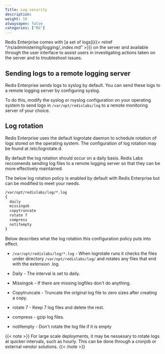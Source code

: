 ```yaml
---
Title: Log security
description:
weight: 50
alwaysopen: false
categories: ["RS"]
---
```

Redis Enterprise comes with [a set of logs]({{< relref "/rs/administering/logging/_index.md" >}}) on the server and available through the user interface to assist users in investigating actions taken on the server and to troubleshoot issues.

## Sending logs to a remote logging server

Redis Enterprise sends logs to syslog by default. You can send these logs to a remote logging server by configuring syslog.

To do this, modify the syslog or rsyslog configuration on your operating system to send logs in `/var/opt/redislabs/log` to a remote monitoring server of your choice.

## Log rotation

Redis Enterprise uses the default logrotate daemon to schedule rotation of logs stored on the operating system. The configuration of log rotation may be found at /etc/logrotate.d.

By default the log rotation should occur on a daily basis. Redis Labs reccomends sending log files to a remote logging server so that they can be more effectively maintained.

The below log rotation policy is enabled by default with Redis Enterprise but can be modified to meet your needs.

```sh
/var/opt/redislabs/log/*.log
{ 
  daily
  missingok
  copytruncate
  rotate 7
  compress
  notifempty
}
```

Below describes what the log rotation this configuration policy puts into effect.

- `/var/opt/redislabs/log/*.log` - When logrotate runs it checks the files under directory `/var/opt/redislabs/log/` and rotates any files that end with the extension .log.

- Daily - The interval is set to daily.

- Missingok - If there are missing logfiles don't do anything.

- Copytruncate - Truncate the original log file to zero sizes after creating a copy.

- rotate 7 - Keep 7 log files and delete the rest.

- compress - gzip log files.

- notifempty - Don't rotate the log file if it is empty

{{< note >}}
For large scale deployments, it may be nessesary to rotate logs at quicker intervals, such as hourly. This can be done through a cronjob or external vendor solutions.
{{< /note >}}
